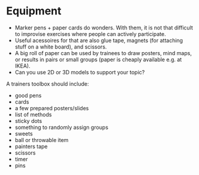 
# Equipment

* Marker pens + paper cards do wonders. With them, it is not that difficult to improvise exercises where people can actively participate.
* Useful acessoires for that are also glue tape, magnets (for attaching stuff on a white board), and scissors.
* A big roll of paper can be used by trainees to draw posters, mind maps, or results in pairs or small groups (paper is cheaply available e.g. at IKEA).
* Can you use 2D or 3D models to support your topic?

A trainers toolbox should include:

* good pens
* cards
* a few prepared posters/slides
* list of methods
* sticky dots
* something to randomly assign groups
* sweets
* ball or throwable item
* painters tape
* scissors
* timer
* pins
